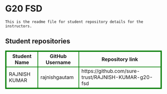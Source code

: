 # G20 FSD
    This is the readme file for student repository details for the instructors.
## Student repositories 
<table style="border : 2px solid green; width:100%;">
<tr >
<th style="border : 2px solid green;">Student Name</th>
<th style="border : 2px solid green;">GitHub Username</th>
<th style="border : 2px solid green;">Repository link</th>
</tr>
<tr style="border : 2px solid green;">
<td style="border : 2px solid green;">RAJNISH KUMAR</td> 

<td style="border : 2px solid green;">rajnishgautam</td> 

<td style="border : 2px solid green;">https://github.com/sure-trust/RAJNISH-KUMAR-g20-fsd</td> 
</tr>
